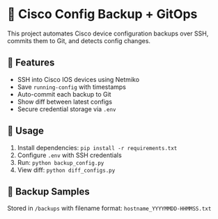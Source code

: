 # 🔐 Cisco Config Backup + GitOps

This project automates Cisco device configuration backups over SSH, commits them to Git, and detects config changes.

## 🚀 Features

- SSH into Cisco IOS devices using Netmiko
- Save `running-config` with timestamps
- Auto-commit each backup to Git
- Show diff between latest configs
- Secure credential storage via `.env`

## 🧪 Usage

1. Install dependencies: `pip install -r requirements.txt`
2. Configure `.env` with SSH credentials
3. Run: `python backup_config.py`
4. View diff: `python diff_configs.py`

## 📂 Backup Samples

Stored in `/backups` with filename format: `hostname_YYYYMMDD-HHMMSS.txt`
